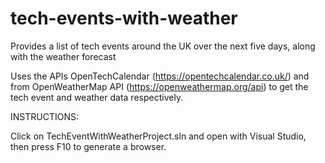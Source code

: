 # tech-events-with-weather
Provides a list of tech events around the UK over the next five days, along with the weather forecast

Uses the APIs OpenTechCalendar (https://opentechcalendar.co.uk/) and from OpenWeatherMap API (https://openweathermap.org/api) to get the tech event and weather data respectively. 

INSTRUCTIONS:

Click on TechEventWithWeatherProject.sln and open with Visual Studio, then press F10 to generate a browser.

